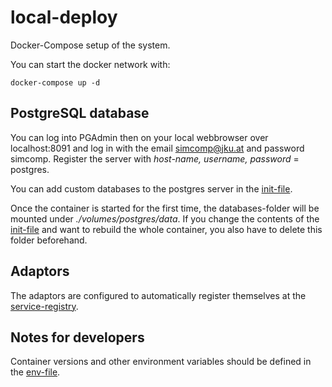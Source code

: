 # local-deploy
Docker-Compose setup of the system.

You can start the docker network with:

```
docker-compose up -d
```
## PostgreSQL database
You can log into PGAdmin then on your local webbrowser over localhost:8091 and log in with the email simcomp@jku.at and password simcomp.
Register the server with *host-name, username, password* = postgres.

You can add custom databases to the postgres server in the [init-file](./volumes/postgres/init/init.sql).

Once the container is started for the first time, the databases-folder will be mounted under *./volumes/postgres/data*.
If you change the contents of the [init-file](./volumes/postgres/init/init.sql) and want to rebuild the whole container, you also have to delete this folder beforehand.

## Adaptors
The adaptors are configured to automatically register themselves at the [service-registry](https://github.com/jku-swe-simcomp/simcomp-services/tree/main/service-registry).


## Notes for developers
Container versions and other environment variables should be defined in the [env-file](./.env).
